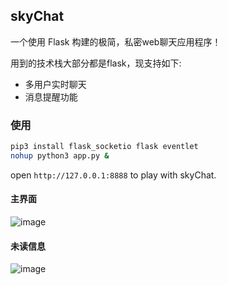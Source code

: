 ## skyChat

一个使用 Flask 构建的极简，私密web聊天应用程序！

用到的技术栈大部分都是flask，现支持如下:

- 多用户实时聊天
- 消息提醒功能



### 使用

```sh
pip3 install flask_socketio flask eventlet
nohup python3 app.py &
```

open `http://127.0.0.1:8888` to play with skyChat.


#### 主界面
![image](https://github.com/user-attachments/assets/5ecb76b6-df32-4a86-b8db-7a84952da58b)

#### 未读信息
![image](https://github.com/user-attachments/assets/3fe7dc91-b080-44d0-8d39-acb7ef1ba2df)



